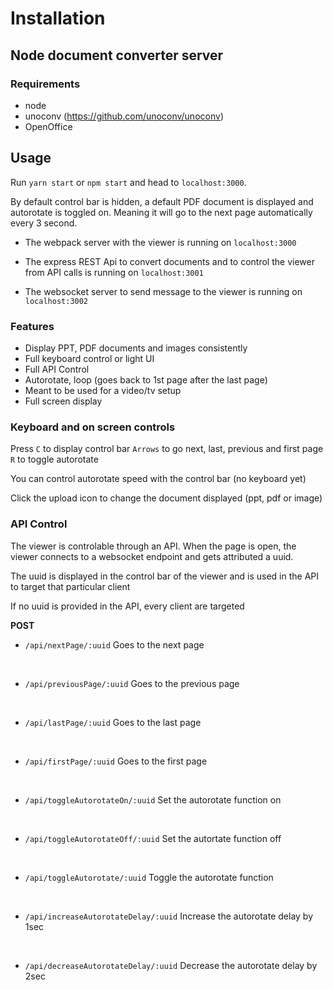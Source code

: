 # Installation

## Node document converter server

### Requirements

- node
- unoconv (https://github.com/unoconv/unoconv)
- OpenOffice


## Usage

Run `yarn start` or `npm start` and head to `localhost:3000`.

By default control bar is hidden, a default PDF document is displayed and autorotate is toggled on. Meaning it will go to the next page automatically every 3 second.

- The webpack server with the viewer is running on `localhost:3000`

- The express REST Api to convert documents and to control the viewer from API calls is running on `localhost:3001`

- The websocket server to send message to the viewer is running on `localhost:3002`

### Features

- Display PPT, PDF documents and images consistently
- Full keyboard control or light UI
- Full API Control
- Autorotate, loop (goes back to 1st page after the last page)
- Meant to be used for a video/tv setup
- Full screen display

### Keyboard and on screen controls

Press `C` to display control bar
`Arrows` to go next, last, previous and first page
`R` to toggle autorotate

You can control autorotate speed with the control bar (no keyboard yet)

Click the upload icon to change the document displayed (ppt, pdf or image)

### API Control

The viewer is controlable through an API. When the page is open, the viewer connects to a websocket endpoint and gets attributed a uuid.

The uuid is displayed in the control bar of the viewer and is used in the API to target that particular client

If no uuid is provided in the API, every client are targeted

**POST**

- `/api/nextPage/:uuid` 
Goes to the next page
<br>

- `/api/previousPage/:uuid`
Goes to the previous page
<br>

- `/api/lastPage/:uuid`
Goes to the last page
<br>

- `/api/firstPage/:uuid`
Goes to the first page
<br>

- `/api/toggleAutorotateOn/:uuid`
Set the autorotate function on
<br>

- `/api/toggleAutorotateOff/:uuid`
Set the autortate function off
<br>

- `/api/toggleAutorotate/:uuid`
Toggle the autorotate function
<br>

- `/api/increaseAutorotateDelay/:uuid`
Increase the autorotate delay by 1sec
<br>

- `/api/decreaseAutorotateDelay/:uuid`
Decrease the autorotate delay by 2sec
<br>
